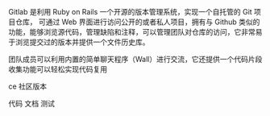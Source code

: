 Gitlab 是利用 Ruby on Rails 一个开源的版本管理系统，实现一个自托管的 Git 项目仓库，
可通过 Web 界面进行访问公开的或者私人项目，拥有与 Github 类似的功能，能够浏览源代码，管理缺陷和注释，可以管理团队对仓库的访问，它非常易于浏览提交过的版本并提供一个文件历史库。

团队成员可以利用内置的简单聊天程序（Wall）进行交流，它还提供一个代码片段收集功能可以轻松实现代码复用

ce 社区版本


代码
文档
测试


